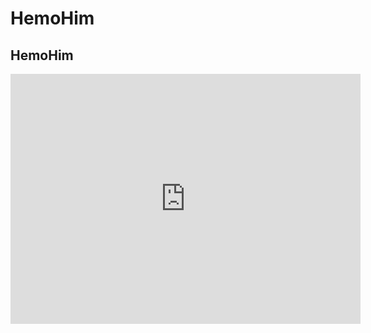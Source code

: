 # HemoHim

## HemoHim

<iframe width="560" height="400" src="https://teawlili.github.io/HemoHim/#/" frameborder="0" allow="autoplay; encrypted-media" allowfullscreen></iframe>

<img :src="$withBase('/analyzer.png')" alt="">

<img :src="$withBase('https://i.imgur.com/CkN1mkU.jpg')" alt="">




